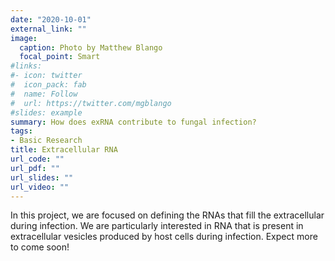 ```yaml
---
date: "2020-10-01"
external_link: ""
image:
  caption: Photo by Matthew Blango
  focal_point: Smart
#links:
#- icon: twitter
#  icon_pack: fab
#  name: Follow
#  url: https://twitter.com/mgblango
#slides: example
summary: How does exRNA contribute to fungal infection?
tags:
- Basic Research
title: Extracellular RNA
url_code: ""
url_pdf: ""
url_slides: ""
url_video: ""
---
```


In this project, we are focused on defining the RNAs that fill the extracellular during infection. We are particularly interested in RNA that is present in extracellular vesicles produced by host cells during infection. Expect more to come soon!